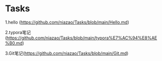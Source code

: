 # Tasks
1.hello (https://github.com/niazao/Tasks/blob/main/Hello.md)

2.typora笔记(https://github.com/niazao/Tasks/blob/main/typora%E7%AC%94%E8%AE%B0.md)

3.Git笔记(https://github.com/niazao/Tasks/blob/main/Git.md)
